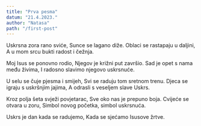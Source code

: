 ```yaml
---
title: "Prva pesma"
datum: "21.4.2023."
author: "Natasa"
path: "/first-post"
---
```


Uskrsna zora rano sviće,
Sunce se lagano diže.
Oblaci se rastapaju u daljini,
A u mom srcu bukti radost i čežnja.

Moj Isus se ponovno rodio,
Njegov je križni put završio.
Sad je opet s nama među živima,
I radosno slavimo njegovo uskrsnuće.

U selu se čuje pjesma i smijeh,
Svi se raduju tom sretnom trenu.
Djeca se igraju s uskršnjim jajima,
A odrasli s veseljem slave Uskrs.

Kroz polja šeta svježi povjetarac,
Sve oko nas je prepuno boja.
Cvijeće se otvara u zoru,
Simbol novog početka, simbol uskrsnuća.

Uskrs je dan kada se radujemo,
Kada se sjećamo Isusove žrtve.